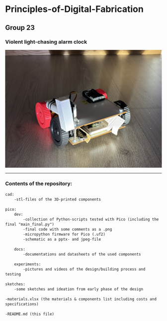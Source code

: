 # Principles-of-Digital-Fabrication
## Group 23
### Violent light-chasing alarm clock

![Violent light-chasing alarm clock](./pico/experiments/250504_hero_shot_front_hammerside.JPEG)

---

### Contents of the repository:

```
cad:
    -stl-files of the 3D-printed components

pico:
    dev:
        -collection of Python-scripts tested with Pico (including the final "main_final.py")
        -final code with some comments as a .png
        -micropython firmware for Pico (.uf2)
        -schematic as a pptx- and jpeg-file
  
    docs:
        -documentations and datasheets of the used components
  
    experiments:
        -pictures and videos of the design/building process and testing

sketches:
    -some sketches and ideation from early phase of the design

-materials.xlsx (the materials & components list including costs and specifications)

-README.md (this file)
```